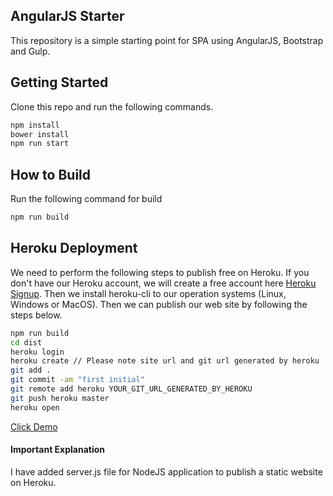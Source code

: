 ## AngularJS Starter
This repository is a simple starting point for SPA using AngularJS, Bootstrap and Gulp.

## Getting Started
Clone this repo and run the following commands.
```BASH
npm install
bower install
npm run start
```

## How to Build
Run the following command for build
```BASH
npm run build
```

## Heroku Deployment
We need to perform the following steps to publish free on Heroku. If you don't have our Heroku account, we will create a free account here [Heroku Signup](https://signup.heroku.com). Then we install heroku-cli to our operation systems (Linux, Windows or MacOS). Then we can publish our web site by following the steps below. 
```BASH
npm run build
cd dist
heroku login
heroku create // Please note site url and git url generated by heroku
git add .
git commit -am "first initial"
git remote add heroku YOUR_GIT_URL_GENERATED_BY_HEROKU
git push heroku master
heroku open
```
[Click Demo](https://calm-journey-50267.herokuapp.com)

#### Important Explanation
I have added server.js file for NodeJS application to publish a static website on Heroku.